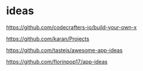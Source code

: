 # ideas
https://github.com/codecrafters-io/build-your-own-x

https://github.com/karan/Projects

https://github.com/tastejs/awesome-app-ideas

https://github.com/florinpop17/app-ideas
